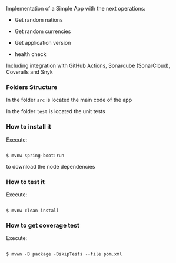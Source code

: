 Implementation of a Simple App with the next operations:

 

* Get random nations

* Get random currencies

* Get application version

* health check

 

Including integration with GitHub Actions, Sonarqube (SonarCloud), Coveralls and Snyk

 

### Folders Structure

 

In the folder `src` is located the main code of the app

 

In the folder `test` is located the unit tests

 

### How to install it

 

Execute:

 

```shell

$ mvnw spring-boot:run

```

to download the node dependencies

 

### How to test it

 

Execute:

 

```shell

$ mvnw clean install

```

 

### How to get coverage test

 

Execute:

 

```shell

$ mvwn -B package -DskipTests --file pom.xml

```

